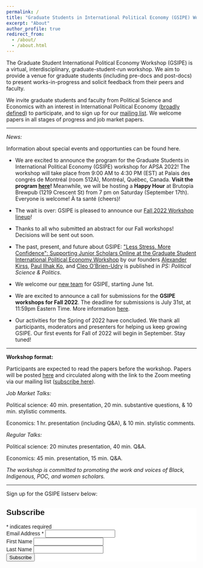 ```yaml
---
permalink: /
title: "Graduate Students in International Political Economy (GSIPE) Workshop"
excerpt: "About"
author_profile: true
redirect_from: 
  - /about/
  - /about.html
---
```


The Graduate Student International Political Economy Workshop (GSIPE) is a virtual, interdisciplinary, graduate-student-run workshop. We aim to provide a venue for graduate students (including pre-docs and post-docs) to present works-in-progress and solicit feedback from their peers and faculty. 

We invite graduate students and faculty from Political Science and Economics with an interest in International Political Economy ([broadly defined](https://www.isanet.org/ISA/Sections/IPE)) to participate, and to sign up for our [mailing list](#mailing). We welcome papers in all stages of progress and job market papers.


<hr> 

*News:*

Information about special events and opportunties can be found here.

- We are excited to announce the program for the Graduate Students in International Political Economy (GSIPE) workshop for APSA 2022! The workshop will take place from 9:00 AM to 4:30 PM (EST) at Palais des congrés de Montréal (room 512A), Montréal, Québec, Canada. **Visit the program <a href="https://gsipe-workshop.github.io/files/GSIPE_APSA_2022_program.pdf">here</a>!** Meanwhile, we will be hosting a **Happy Hour** at Brutopia Brewpub (1219 Crescent St) from 7 pm on Saturday (September 17th). Everyone is welcome! À ta santé (cheers)!

- The wait is over: GSIPE is pleased to announce our [Fall 2022 Workshop lineup](https://gsipe-workshop.github.io/schedule/)!

- Thanks to all who submitted an abstract for our Fall workshops! Decisions will be sent out soon.

- The past, present, and future about GSIPE: ["Less Stress, More Confidence": Supporting Junior Scholars Online at the Graduate Student International Political Economy Workshop](https://www.cambridge.org/core/journals/ps-political-science-and-politics/article/less-stress-more-confidence-supporting-junior-scholars-online-at-the-graduate-student-international-political-economy-workshop/A175F2AE8EC397F9EE967623D48B9BD5) by our founders [Alexander Kirss](https://www.alexanderkirss.com/), [Paul Ilhak Ko](https://sites.google.com/view/paulko/home), and [Cleo O'Brien-Udry](https://cobrienudry.github.io/) is published in *PS: Political Science & Politics*.

- We welcome our [new team](https://gsipe-workshop.github.io/team/) for GSIPE, starting June 1st.

- We are excited to announce a call for submissions for the **GSIPE workshops for Fall 2022**. The deadline for submissions is July 31st, at 11:59pm Eastern Time. More information [here](https://gsipe-workshop.github.io/call-papers/).

- Our activities for the Spring of 2022 have concluded. We thank all participants, moderators and presenters for helping us keep growing GSIPE. Our first events for Fall of 2022 will begin in September. Stay tuned!

<hr> 

**Workshop format:** 

Participants are expected to read the papers before the workshop. Papers will be posted [here](https://gsipe-workshop.github.io/paper/) and circulated along with the link to the Zoom meeting via our mailing list ([subscribe here](#mailing)). 

*Job Market Talks:*

Political science: 40 min. presentation, 20 min. substantive questions, & 10 min. stylistic comments. 

Economics: 1 hr. presentation (including Q&A), & 10 min. stylistic comments.


*Regular Talks:*

Political science: 20 minutes presentation, 40 min. Q&A.

Economics: 45 min. presentation, 15 min. Q&A.

*The workshop is committed to promoting the work and voices of Black, Indigenous, POC, and women scholars.*

<hr> 

Sign up for the GSIPE listserv below:
<a id='mailing'></a>
<!-- Begin Mailchimp Signup Form -->
<link href="//cdn-images.mailchimp.com/embedcode/classic-10_7.css" rel="stylesheet" type="text/css">
<style type="text/css">
	#mc_embed_signup{background:#fff; clear:left; font:14px Helvetica,Arial,sans-serif; }
	/* Add your own Mailchimp form style overrides in your site stylesheet or in this style block.
	   We recommend moving this block and the preceding CSS link to the HEAD of your HTML file. */
</style>
<div id="mc_embed_signup">
<form action="https://gmail.us6.list-manage.com/subscribe/post?u=85842ba6cbe3d3014796df81c&amp;id=8cdfd99a96" method="post" id="mc-embedded-subscribe-form" name="mc-embedded-subscribe-form" class="validate" target="_blank" novalidate>
    <div id="mc_embed_signup_scroll">
	<h2>Subscribe</h2>
<div class="indicates-required"><span class="asterisk">*</span> indicates required</div>
<div class="mc-field-group">
	<label for="mce-EMAIL">Email Address  <span class="asterisk">*</span>
</label>
	<input type="email" value="" name="EMAIL" class="required email" id="mce-EMAIL">
</div>
<div class="mc-field-group">
	<label for="mce-FNAME">First Name </label>
	<input type="text" value="" name="FNAME" class="" id="mce-FNAME">
</div>
<div class="mc-field-group">
	<label for="mce-LNAME">Last Name </label>
	<input type="text" value="" name="LNAME" class="" id="mce-LNAME">
</div>
	<div id="mce-responses" class="clear">
		<div class="response" id="mce-error-response" style="display:none"></div>
		<div class="response" id="mce-success-response" style="display:none"></div>
	</div>    <!-- real people should not fill this in and expect good things - do not remove this or risk form bot signups-->
    <div style="position: absolute; left: -5000px;" aria-hidden="true"><input type="text" name="b_85842ba6cbe3d3014796df81c_8cdfd99a96" tabindex="-1" value=""></div>
    <div class="clear"><input type="submit" value="Subscribe" name="subscribe" id="mc-embedded-subscribe" class="button"></div>
    </div>
</form>
</div>
<script type='text/javascript' src='//s3.amazonaws.com/downloads.mailchimp.com/js/mc-validate.js'></script><script type='text/javascript'>(function($) {window.fnames = new Array(); window.ftypes = new Array();fnames[0]='EMAIL';ftypes[0]='email';fnames[1]='FNAME';ftypes[1]='text';fnames[2]='LNAME';ftypes[2]='text';fnames[3]='ADDRESS';ftypes[3]='address';fnames[4]='PHONE';ftypes[4]='phone';fnames[5]='BIRTHDAY';ftypes[5]='birthday';}(jQuery));var $mcj = jQuery.noConflict(true);</script>
<!--End mc_embed_signup-->
